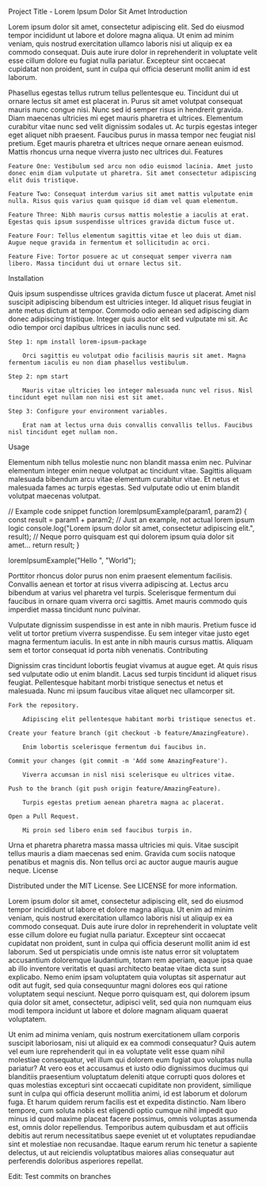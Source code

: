 Project Title - Lorem Ipsum Dolor Sit Amet
Introduction

Lorem ipsum dolor sit amet, consectetur adipiscing elit. Sed do eiusmod tempor incididunt ut labore et dolore magna aliqua. Ut enim ad minim veniam, quis nostrud exercitation ullamco laboris nisi ut aliquip ex ea commodo consequat. Duis aute irure dolor in reprehenderit in voluptate velit esse cillum dolore eu fugiat nulla pariatur. Excepteur sint occaecat cupidatat non proident, sunt in culpa qui officia deserunt mollit anim id est laborum.

Phasellus egestas tellus rutrum tellus pellentesque eu. Tincidunt dui ut ornare lectus sit amet est placerat in. Purus sit amet volutpat consequat mauris nunc congue nisi. Nunc sed id semper risus in hendrerit gravida. Diam maecenas ultricies mi eget mauris pharetra et ultrices. Elementum curabitur vitae nunc sed velit dignissim sodales ut. Ac turpis egestas integer eget aliquet nibh praesent. Faucibus purus in massa tempor nec feugiat nisl pretium. Eget mauris pharetra et ultrices neque ornare aenean euismod. Mattis rhoncus urna neque viverra justo nec ultrices dui.
Features

    Feature One: Vestibulum sed arcu non odio euismod lacinia. Amet justo donec enim diam vulputate ut pharetra. Sit amet consectetur adipiscing elit duis tristique.

    Feature Two: Consequat interdum varius sit amet mattis vulputate enim nulla. Risus quis varius quam quisque id diam vel quam elementum.

    Feature Three: Nibh mauris cursus mattis molestie a iaculis at erat. Egestas quis ipsum suspendisse ultrices gravida dictum fusce ut.

    Feature Four: Tellus elementum sagittis vitae et leo duis ut diam. Augue neque gravida in fermentum et sollicitudin ac orci.

    Feature Five: Tortor posuere ac ut consequat semper viverra nam libero. Massa tincidunt dui ut ornare lectus sit.

Installation

Quis ipsum suspendisse ultrices gravida dictum fusce ut placerat. Amet nisl suscipit adipiscing bibendum est ultricies integer. Id aliquet risus feugiat in ante metus dictum at tempor. Commodo odio aenean sed adipiscing diam donec adipiscing tristique. Integer quis auctor elit sed vulputate mi sit. Ac odio tempor orci dapibus ultrices in iaculis nunc sed.

    Step 1: npm install lorem-ipsum-package

        Orci sagittis eu volutpat odio facilisis mauris sit amet. Magna fermentum iaculis eu non diam phasellus vestibulum.

    Step 2: npm start

        Mauris vitae ultricies leo integer malesuada nunc vel risus. Nisl tincidunt eget nullam non nisi est sit amet.

    Step 3: Configure your environment variables.

        Erat nam at lectus urna duis convallis convallis tellus. Faucibus nisl tincidunt eget nullam non.

Usage

Elementum nibh tellus molestie nunc non blandit massa enim nec. Pulvinar elementum integer enim neque volutpat ac tincidunt vitae. Sagittis aliquam malesuada bibendum arcu vitae elementum curabitur vitae. Et netus et malesuada fames ac turpis egestas. Sed vulputate odio ut enim blandit volutpat maecenas volutpat.

// Example code snippet
function loremIpsumExample(param1, param2) {
    const result = param1 + param2; // Just an example, not actual lorem ipsum logic
    console.log("Lorem ipsum dolor sit amet, consectetur adipiscing elit.", result);
    // Neque porro quisquam est qui dolorem ipsum quia dolor sit amet...
    return result;
}

loremIpsumExample("Hello ", "World");

Porttitor rhoncus dolor purus non enim praesent elementum facilisis. Convallis aenean et tortor at risus viverra adipiscing at. Lectus arcu bibendum at varius vel pharetra vel turpis. Scelerisque fermentum dui faucibus in ornare quam viverra orci sagittis. Amet mauris commodo quis imperdiet massa tincidunt nunc pulvinar.

Vulputate dignissim suspendisse in est ante in nibh mauris. Pretium fusce id velit ut tortor pretium viverra suspendisse. Eu sem integer vitae justo eget magna fermentum iaculis. In est ante in nibh mauris cursus mattis. Aliquam sem et tortor consequat id porta nibh venenatis.
Contributing

Dignissim cras tincidunt lobortis feugiat vivamus at augue eget. At quis risus sed vulputate odio ut enim blandit. Lacus sed turpis tincidunt id aliquet risus feugiat. Pellentesque habitant morbi tristique senectus et netus et malesuada. Nunc mi ipsum faucibus vitae aliquet nec ullamcorper sit.

    Fork the repository.

        Adipiscing elit pellentesque habitant morbi tristique senectus et.

    Create your feature branch (git checkout -b feature/AmazingFeature).

        Enim lobortis scelerisque fermentum dui faucibus in.

    Commit your changes (git commit -m 'Add some AmazingFeature').

        Viverra accumsan in nisl nisi scelerisque eu ultrices vitae.

    Push to the branch (git push origin feature/AmazingFeature).

        Turpis egestas pretium aenean pharetra magna ac placerat.

    Open a Pull Request.

        Mi proin sed libero enim sed faucibus turpis in.

Urna et pharetra pharetra massa massa ultricies mi quis. Vitae suscipit tellus mauris a diam maecenas sed enim. Gravida cum sociis natoque penatibus et magnis dis. Non tellus orci ac auctor augue mauris augue neque.
License

Distributed under the MIT License. See LICENSE for more information.

Lorem ipsum dolor sit amet, consectetur adipiscing elit, sed do eiusmod tempor incididunt ut labore et dolore magna aliqua. Ut enim ad minim veniam, quis nostrud exercitation ullamco laboris nisi ut aliquip ex ea commodo consequat. Duis aute irure dolor in reprehenderit in voluptate velit esse cillum dolore eu fugiat nulla pariatur. Excepteur sint occaecat cupidatat non proident, sunt in culpa qui officia deserunt mollit anim id est laborum. Sed ut perspiciatis unde omnis iste natus error sit voluptatem accusantium doloremque laudantium, totam rem aperiam, eaque ipsa quae ab illo inventore veritatis et quasi architecto beatae vitae dicta sunt explicabo. Nemo enim ipsam voluptatem quia voluptas sit aspernatur aut odit aut fugit, sed quia consequuntur magni dolores eos qui ratione voluptatem sequi nesciunt. Neque porro quisquam est, qui dolorem ipsum quia dolor sit amet, consectetur, adipisci velit, sed quia non numquam eius modi tempora incidunt ut labore et dolore magnam aliquam quaerat voluptatem.

Ut enim ad minima veniam, quis nostrum exercitationem ullam corporis suscipit laboriosam, nisi ut aliquid ex ea commodi consequatur? Quis autem vel eum iure reprehenderit qui in ea voluptate velit esse quam nihil molestiae consequatur, vel illum qui dolorem eum fugiat quo voluptas nulla pariatur? At vero eos et accusamus et iusto odio dignissimos ducimus qui blanditiis praesentium voluptatum deleniti atque corrupti quos dolores et quas molestias excepturi sint occaecati cupiditate non provident, similique sunt in culpa qui officia deserunt mollitia animi, id est laborum et dolorum fuga. Et harum quidem rerum facilis est et expedita distinctio. Nam libero tempore, cum soluta nobis est eligendi optio cumque nihil impedit quo minus id quod maxime placeat facere possimus, omnis voluptas assumenda est, omnis dolor repellendus. Temporibus autem quibusdam et aut officiis debitis aut rerum necessitatibus saepe eveniet ut et voluptates repudiandae sint et molestiae non recusandae. Itaque earum rerum hic tenetur a sapiente delectus, ut aut reiciendis voluptatibus maiores alias consequatur aut perferendis doloribus asperiores repellat.

Edit: Test commits on branches
